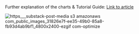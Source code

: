 Further explanation of the charts & Tutorial Guide: [Link to article](https://thef5.substack.com/p/how-to-create-leaderboard-plots)

![https___substack-post-media s3 amazonaws com_public_images_31826e7f-ee35-49b0-85a8-fb93d4ab9bf1_4800x2400-ezgif com-optimize](https://github.com/user-attachments/assets/38baf83b-6230-45da-8bea-bd924f93faf5)

